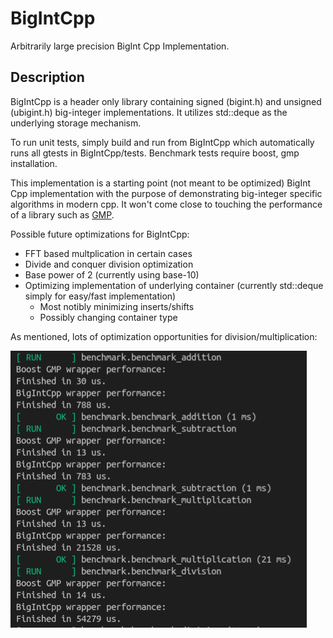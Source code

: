 # BigIntCpp
Arbitrarily large precision BigInt Cpp Implementation.

## Description
BigIntCpp is a header only library containing signed (bigint.h) and unsigned (ubigint.h) big-integer implementations. It utilizes std::deque as the underlying storage mechanism.

To run unit tests, simply build and run from BigIntCpp which automatically runs all gtests in BigIntCpp/tests. Benchmark tests require boost, gmp installation.

This implementation is a starting point (not meant to be optimized) BigInt Cpp implementation with the purpose of demonstrating big-integer specific algorithms in modern cpp. It won't come close to touching the performance of a library such as [GMP](https://gmplib.org/).

Possible future optimizations for BigIntCpp:

- FFT based multplication in certain cases
- Divide and conquer division optimization
- Base power of 2 (currently using base-10)
- Optimizing implementation of underlying container (currently std::deque simply for easy/fast implementation)
  - Most notibly minimizing inserts/shifts
  - Possibly changing container type

As mentioned, lots of optimization opportunities for division/multiplication:

![bench](docs/bench_results.png)

